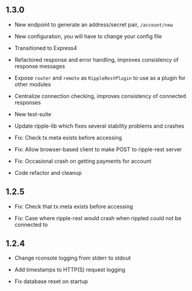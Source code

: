 ## 1.3.0

+ New endpoint to generate an address/secret pair, `/account/new`

+ New configuration, you will have to change your config file

+ Transitioned to Express4

+ Refactored response and error handling, improves consistency of response messages

+ Expose `router` and `remote` as `RippleRestPlugin` to use as a plugin for other modules

+ Centralize connection checking, improves consistency of connected responses

+ New test-suite

+ Update ripple-lib which fixes several stability problems and crashes

+ Fix: Check tx.meta exists before accessing

+ Fix: Allow browser-based client to make POST to ripple-rest server

+ Fix: Occasional crash on getting payments for account

+ Code refactor and cleanup


## 1.2.5

+ Fix: Check that tx.meta exists before accessing

+ Fix: Case where ripple-rest would crash when rippled could not be connected to


## 1.2.4

+ Change rconsole logging from stderr to stdout

+ Add timestamps to HTTP(S) request logging

+ Fix database reset on startup